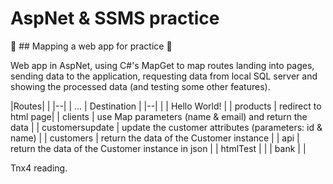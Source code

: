 # AspNet & SSMS practice

:penguin: ## Mapping a web app for practice :penguin:

Web app in AspNet, using C#'s MapGet to map routes landing into pages, sending data to the application, requesting data from local SQL server and showing the processed data (and testing some other features).

|Routes| |
|--|
| \... | Destination |
|--|
|  | Hello World! |
| products | redirect to html page|
| clients | use Map parameters (name & email) and return the data |
| customersupdate | update the customer attributes (parameters: id & name) |
| customers | return the data of the Customer instance |
| api | return the data of the Customer instance in json |
| htmlTest | |
| bank | |

Tnx4 reading.
